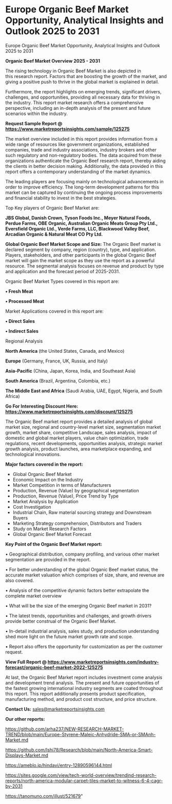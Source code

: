 # Europe Organic Beef Market Opportunity, Analytical Insights and Outlook 2025 to 2031
Europe Organic Beef Market Opportunity, Analytical Insights and Outlook 2025 to 2031

<Strong> Organic Beef Market Overview 2025 - 2031</strong>

The rising technology in Organic Beef Market is also depicted in this research report. Factors that are boosting the growth of the market, and giving a positive push to thrive in the global market is explained in detail.

Furthermore, the report highlights on emerging trends, significant drivers, challenges, and opportunities, providing all necessary data for thriving in the industry. This report market research offers a comprehensive perspective, including an in-depth analysis of the present and future scenarios within the industry.

<strong>Request Sample Report @ <a href=https://www.marketreportsinsights.com/sample/125275>https://www.marketreportsinsights.com/sample/125275</a></strong>

The market overview included in this report provides information from a wide range of resources like government organizations, established companies, trade and industry associations, industry brokers and other such regulatory and non-regulatory bodies. The data acquired from these organizations authenticate the Organic Beef research report, thereby aiding the clients in better decision making. Additionally, the data provided in this report offers a contemporary understanding of the market dynamics.

The leading players are focusing mainly on technological advancements in order to improve efficiency. The long-term development patterns for this market can be captured by continuing the ongoing process improvements and financial stability to invest in the best strategies.

Top Key players of Organic Beef Market are:

<strong>JBS Global, Danish Crown, Tyson Foods Inc., Meyer Natural Foods, Perdue Farms, OBE Organic, Australian Organic Meats Group Pty Ltd., Eversfield Organic Ltd., Verde Farms, LLC, Blackwood Valley Beef, Arcadian Organic & Natural Meat CO Pty Ltd.</strong>

<strong><b>Global Organic Beef Market Scope and Size:</b></strong>
The Organic Beef market is declared segment by company, region (country), type, and application. Players, stakeholders, and other participants in the global Organic Beef market will gain the market scope as they use the report as a powerful resource. The segmental analysis focuses on revenue and product by type and application and the forecast period of 2025-2031.

Organic Beef Market Types covered in this report are:

<strong>• Fresh Meat

• Processed Meat</strong>

Market Applications covered in this report are:

<strong>• Direct Sales

• Indirect Sales</strong> 

Regional Analysis

<strong>North America</strong> (the United States, Canada, and Mexico)

<strong>Europe</strong> (Germany, France, UK, Russia, and Italy)

<strong>Asia-Pacific</strong> (China, Japan, Korea, India, and Southeast Asia)

<strong>South America</strong> (Brazil, Argentina, Colombia, etc.)

<strong>The Middle East and Africa</strong> (Saudi Arabia, UAE, Egypt, Nigeria, and South Africa)

<strong>Go For Interesting Discount Here: <a href=https://www.marketreportsinsights.com/discount/125275>https://www.marketreportsinsights.com/discount/125275</a></strong>

The Organic Beef market report provides a detailed analysis of global market size, regional and country-level market size, segmentation market growth, market share, competitive Landscape, sales analysis, impact of domestic and global market players, value chain optimization, trade regulations, recent developments, opportunities analysis, strategic market growth analysis, product launches, area marketplace expanding, and technological innovations.

<strong><b>Major factors covered in the report:</b></strong>
<ul>
  <li>Global Organic Beef Market </li>
  <li>Economic Impact on the Industry</li>
  <li>Market Competition in terms of Manufacturers</li>
  <li>Production, Revenue (Value) by geographical segmentation</li>
  <li>Production, Revenue (Value), Price Trend by Type</li>
  <li>Market Analysis by Application</li>
  <li>Cost Investigation</li>
  <li>Industrial Chain, Raw material sourcing strategy and Downstream Buyers</li>
  <li>Marketing Strategy comprehension, Distributors and Traders</li>
  <li>Study on Market Research Factors</li>
  <li>Global Organic Beef Market Forecast</li>
</ul>

<strong><b>Key Point of the Organic Beef Market report:</b></strong>

• Geographical distribution, company profiling, and various other market segmentation are provided in the report.

• For better understanding of the global Organic Beef market status, the accurate market valuation which comprises of size, share, and revenue are also covered.

• Analysis of the competitive dynamic factors better extrapolate the complete market overview

• What will be the size of the emerging Organic Beef market in 2031?

• The latest trends, opportunities and challenges, and growth drivers provide better construal of the Organic Beef Market.

• In-detail industrial analysis, sales study, and production understanding shed more light on the future market growth rate and scope.

• Report also offers the opportunity for customization as per the customer request.

<strong><b>View Full Report @ <a href=https://www.marketreportsinsights.com/industry-forecast/organic-beef-market-2022-125275>https://www.marketreportsinsights.com/industry-forecast/organic-beef-market-2022-125275</a></b></strong>


At last, the Organic Beef Market report includes investment come analysis and development trend analysis. The present and future opportunities of the fastest growing international industry segments are coated throughout this report. This report additionally presents product specification, manufacturing method, and product cost structure, and price structure.

<strong>Contact Us:</strong>
sales@marketreportsinsights.com

<strong>Our other reports:</strong>

<a href=https://github.com/arha237/NEW-RESEARCH-MARKET-TREND/blob/main/Europe-Styrene-Maleic-Anhydride-SMA-or-SMAnh-Market.md>https://github.com/arha237/NEW-RESEARCH-MARKET-TREND/blob/main/Europe-Styrene-Maleic-Anhydride-SMA-or-SMAnh-Market.md</a>

<a href=https://github.com/Ishi78/Research/blob/main/North-America-Smart-Displays-Market.md>https://github.com/Ishi78/Research/blob/main/North-America-Smart-Displays-Market.md</a>

<a href=https://ameblo.jp/hindavi/entry-12890596144.html>https://ameblo.jp/hindavi/entry-12890596144.html</a>

<a href=https://sites.google.com/view/tech-world-overview/trendind-research-reports/north-america-modular-carpet-tiles-market-to-witness-6-4-cagr-by-2031>https://sites.google.com/view/tech-world-overview/trendind-research-reports/north-america-modular-carpet-tiles-market-to-witness-6-4-cagr-by-2031</a>

<a href=https://tanomuno.com/illust/521679>https://tanomuno.com/illust/521679</a>"
